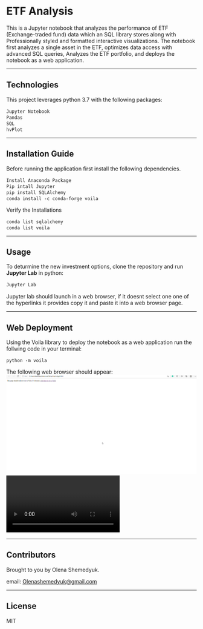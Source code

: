 # ETF Analysis
This is a Jupyter notebook that analyzes the performance of ETF (Exchange-traded fund) data which an SQL library stores along with Professionally styled and formatted interactive visualizations. The notebook first analyzes a single asset in the ETF, optimizes data access with advanced SQL queries, Analyzes the ETF portfolio, and deploys the notebook as a web application. 

---

## Technologies

This project leverages python 3.7 with the following packages:

```
Jupyter Notebook 
Pandas 
SQL
hvPlot
```

---

## Installation Guide

Before running the application first install the following dependencies.
```
Install Anaconda Package
Pip intall Jupyter 
pip install SQLAlchemy
conda install -c conda-forge voila
```

Verify the Installations 
```
conda list sqlalchemy
conda list voila
```
---

## Usage

To deturmine the new investment options, clone the repository and run **Jupyter Lab** in python: 

```python
Jupyter Lab
```
Jupyter lab should launch in a web browser, if it doesnt select one one of the hyperlinks it provides copy it and paste it into a web browser page.  

---
## Web Deployment 

Using the Voila library to deploy the notebook as a web application run the follwing code in your terminal: 

```
python -m voila
```

The following web browser should appear:
![image](https://github.com/Oleener/Challenge_7_ETF_Analysis/blob/main/Web%20Deployment/1.png)
![video](https://github.com/Oleener/Challenge_7_ETF_Analysis/blob/main/Web%20Deployment/etf_analyzer%20.mp4)

---
## Contributors

Brought to you by Olena Shemedyuk.

email: Olenashemedyuk@gmail.com

---

## License

MIT

